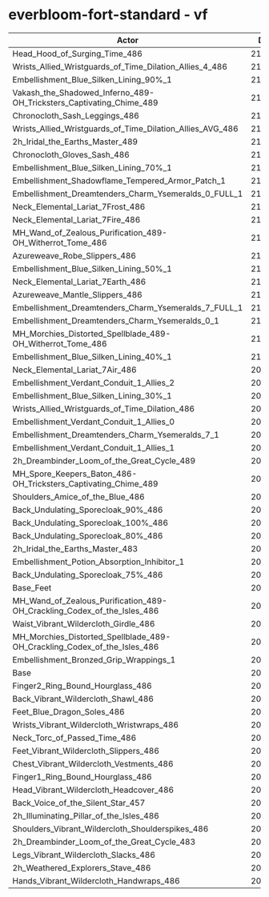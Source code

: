 # everbloom-fort-standard - vf
| Actor | DPS | Increase |
|---|:---:|:---:|
|Head_Hood_of_Surging_Time_486|212340|1.67%|
|Wrists_Allied_Wristguards_of_Time_Dilation_Allies_4_486|211601|1.32%|
|Embellishment_Blue_Silken_Lining_90%_1|211510|1.27%|
|Vakash_the_Shadowed_Inferno_489-OH_Tricksters_Captivating_Chime_489|211249|1.15%|
|Chronocloth_Sash_Leggings_486|211212|1.13%|
|Wrists_Allied_Wristguards_of_Time_Dilation_Allies_AVG_486|211115|1.08%|
|2h_Iridal_the_Earths_Master_489|211092|1.07%|
|Chronocloth_Gloves_Sash_486|210986|1.02%|
|Embellishment_Blue_Silken_Lining_70%_1|210939|1.00%|
|Embellishment_Shadowflame_Tempered_Armor_Patch_1|210732|0.90%|
|Embellishment_Dreamtenders_Charm_Ysemeralds_0_FULL_1|210613|0.84%|
|Neck_Elemental_Lariat_7Frost_486|210556|0.82%|
|Neck_Elemental_Lariat_7Fire_486|210507|0.79%|
|MH_Wand_of_Zealous_Purification_489-OH_Witherrot_Tome_486|210447|0.76%|
|Azureweave_Robe_Slippers_486|210388|0.74%|
|Embellishment_Blue_Silken_Lining_50%_1|210348|0.72%|
|Neck_Elemental_Lariat_7Earth_486|210230|0.66%|
|Azureweave_Mantle_Slippers_486|210209|0.65%|
|Embellishment_Dreamtenders_Charm_Ysemeralds_7_FULL_1|210207|0.65%|
|Embellishment_Dreamtenders_Charm_Ysemeralds_0_1|210159|0.63%|
|MH_Morchies_Distorted_Spellblade_489-OH_Witherrot_Tome_486|210107|0.60%|
|Embellishment_Blue_Silken_Lining_40%_1|210096|0.60%|
|Neck_Elemental_Lariat_7Air_486|209879|0.49%|
|Embellishment_Verdant_Conduit_1_Allies_2|209821|0.46%|
|Embellishment_Blue_Silken_Lining_30%_1|209753|0.43%|
|Wrists_Allied_Wristguards_of_Time_Dilation_486|209737|0.42%|
|Embellishment_Verdant_Conduit_1_Allies_0|209717|0.41%|
|Embellishment_Dreamtenders_Charm_Ysemeralds_7_1|209692|0.40%|
|Embellishment_Verdant_Conduit_1_Allies_1|209644|0.38%|
|2h_Dreambinder_Loom_of_the_Great_Cycle_489|209563|0.34%|
|MH_Spore_Keepers_Baton_486-OH_Tricksters_Captivating_Chime_489|209525|0.32%|
|Shoulders_Amice_of_the_Blue_486|209342|0.23%|
|Back_Undulating_Sporecloak_90%_486|209335|0.23%|
|Back_Undulating_Sporecloak_100%_486|209252|0.19%|
|Back_Undulating_Sporecloak_80%_486|209234|0.18%|
|2h_Iridal_the_Earths_Master_483|209136|0.14%|
|Embellishment_Potion_Absorption_Inhibitor_1|209136|0.14%|
|Back_Undulating_Sporecloak_75%_486|209094|0.12%|
|Base_Feet|209046|0.09%|
|MH_Wand_of_Zealous_Purification_489-OH_Crackling_Codex_of_the_Isles_486|209019|0.08%|
|Waist_Vibrant_Wildercloth_Girdle_486|208919|0.03%|
|MH_Morchies_Distorted_Spellblade_489-OH_Crackling_Codex_of_the_Isles_486|208858|0.00%|
|Embellishment_Bronzed_Grip_Wrappings_1|208854|0.00%|
|Base|208852|0.00%|
|Finger2_Ring_Bound_Hourglass_486|208841|-0.01%|
|Back_Vibrant_Wildercloth_Shawl_486|208817|-0.02%|
|Feet_Blue_Dragon_Soles_486|208798|-0.03%|
|Wrists_Vibrant_Wildercloth_Wristwraps_486|208796|-0.03%|
|Neck_Torc_of_Passed_Time_486|208715|-0.07%|
|Feet_Vibrant_Wildercloth_Slippers_486|208714|-0.07%|
|Chest_Vibrant_Wildercloth_Vestments_486|208542|-0.15%|
|Finger1_Ring_Bound_Hourglass_486|208510|-0.16%|
|Head_Vibrant_Wildercloth_Headcover_486|208454|-0.19%|
|Back_Voice_of_the_Silent_Star_457|208430|-0.20%|
|2h_Illuminating_Pillar_of_the_Isles_486|208201|-0.31%|
|Shoulders_Vibrant_Wildercloth_Shoulderspikes_486|208161|-0.33%|
|2h_Dreambinder_Loom_of_the_Great_Cycle_483|208091|-0.36%|
|Legs_Vibrant_Wildercloth_Slacks_486|208030|-0.39%|
|2h_Weathered_Explorers_Stave_486|208018|-0.40%|
|Hands_Vibrant_Wildercloth_Handwraps_486|207862|-0.47%|
